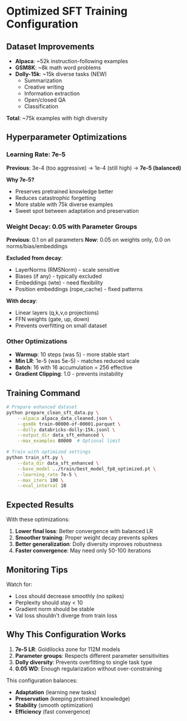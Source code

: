 # Optimized SFT Training Configuration

## Dataset Improvements
- **Alpaca**: ~52k instruction-following examples
- **GSM8K**: ~8k math word problems  
- **Dolly-15k**: ~15k diverse tasks (NEW)
  - Summarization
  - Creative writing
  - Information extraction
  - Open/closed QA
  - Classification

**Total**: ~75k examples with high diversity

## Hyperparameter Optimizations

### Learning Rate: 7e-5
**Previous**: 3e-4 (too aggressive) → 1e-4 (still high) → **7e-5 (balanced)**

**Why 7e-5?**
- Preserves pretrained knowledge better
- Reduces catastrophic forgetting
- More stable with 75k diverse examples
- Sweet spot between adaptation and preservation

### Weight Decay: 0.05 with Parameter Groups
**Previous**: 0.1 on all parameters
**Now**: 0.05 on weights only, 0.0 on norms/bias/embeddings

**Excluded from decay**:
- LayerNorms (RMSNorm) - scale sensitive
- Biases (if any) - typically excluded
- Embeddings (wte) - need flexibility
- Position embeddings (rope_cache) - fixed patterns

**With decay**:
- Linear layers (q,k,v,o projections)
- FFN weights (gate, up, down)
- Prevents overfitting on small dataset

### Other Optimizations
- **Warmup**: 10 steps (was 5) - more stable start
- **Min LR**: 1e-5 (was 5e-5) - matches reduced scale
- **Batch**: 16 with 16 accumulation = 256 effective
- **Gradient Clipping**: 1.0 - prevents instability

## Training Command

```bash
# Prepare enhanced dataset
python prepare_clean_sft_data.py \
    --alpaca alpaca_data_cleaned.json \
    --gsm8k train-00000-of-00001.parquet \
    --dolly databricks-dolly-15k.jsonl \
    --output_dir data_sft_enhanced \
    --max_examples 80000  # Optional limit

# Train with optimized settings
python train_sft.py \
    --data_dir data_sft_enhanced \
    --base_model ../train/best_model_fp8_optimized.pt \
    --learning_rate 7e-5 \
    --max_iters 100 \
    --eval_interval 10
```

## Expected Results

With these optimizations:
1. **Lower final loss**: Better convergence with balanced LR
2. **Smoother training**: Proper weight decay prevents spikes
3. **Better generalization**: Dolly diversity improves robustness
4. **Faster convergence**: May need only 50-100 iterations

## Monitoring Tips

Watch for:
- Loss should decrease smoothly (no spikes)
- Perplexity should stay < 10
- Gradient norm should be stable
- Val loss shouldn't diverge from train loss

## Why This Configuration Works

1. **7e-5 LR**: Goldilocks zone for 112M models
2. **Parameter groups**: Respects different parameter sensitivities
3. **Dolly diversity**: Prevents overfitting to single task type
4. **0.05 WD**: Enough regularization without over-constraining

This configuration balances:
- **Adaptation** (learning new tasks)
- **Preservation** (keeping pretrained knowledge)
- **Stability** (smooth optimization)
- **Efficiency** (fast convergence)